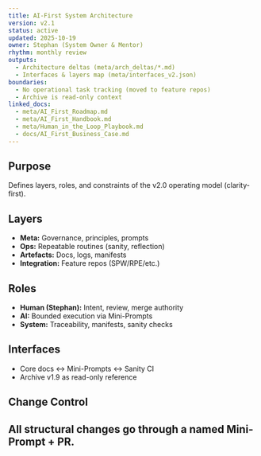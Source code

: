 ```yaml
---
title: AI-First System Architecture
version: v2.1
status: active
updated: 2025-10-19
owner: Stephan (System Owner & Mentor)
rhythm: monthly review
outputs:
  - Architecture deltas (meta/arch_deltas/*.md)
  - Interfaces & layers map (meta/interfaces_v2.json)
boundaries:
  - No operational task tracking (moved to feature repos)
  - Archive is read-only context
linked_docs:
  - meta/AI_First_Roadmap.md
  - meta/AI_First_Handbook.md
  - meta/Human_in_the_Loop_Playbook.md
  - docs/AI_First_Business_Case.md
---
```


## Purpose
Defines layers, roles, and constraints of the v2.0 operating model (clarity-first).

## Layers
- **Meta:** Governance, principles, prompts
- **Ops:** Repeatable routines (sanity, reflection)
- **Artefacts:** Docs, logs, manifests
- **Integration:** Feature repos (SPW/RPE/etc.)

## Roles
- **Human (Stephan):** Intent, review, merge authority
- **AI:** Bounded execution via Mini-Prompts
- **System:** Traceability, manifests, sanity checks

## Interfaces
- Core docs ↔ Mini-Prompts ↔ Sanity CI
- Archive v1.9 as read-only reference

## Change Control
All structural changes go through a named Mini-Prompt + PR.
---
